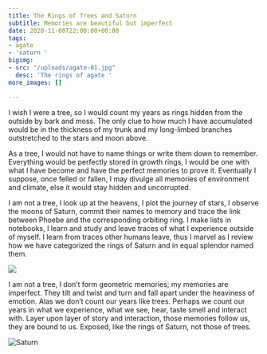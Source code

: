 ```yaml
---
title: The Rings of Trees and Saturn
subtitle: Memories are beautiful but imperfect
date: 2020-11-08T22:00:00+00:00
tags:
- agate
- 'saturn '
bigimg:
- src: "/uploads/agate-01.jpg"
  desc: 'The rings of agate '
more_images: []

---
```

I wish I were a tree, so I would count my years as rings hidden from the outside by bark and moss. The only clue to how much I have accumulated would be in the thickness of my trunk and my long-limbed branches outstretched to the stars and moon above.

As a tree, I would not have to name things or write them down to remember. Everything would be perfectly stored in growth rings, I would be one with what I have become and have the perfect memories to prove it. Eventually I suppose, once felled or fallen, I may divulge all memories of environment and climate, else it would stay hidden and uncorrupted.

I am not a tree, I look up at the heavens, I plot the journey of stars, I observe the moons of Saturn, commit their names to memory and trace the link between Phoebe and the corresponding orbiting ring. I make lists in notebooks, I learn and study and leave traces of what I experience outside of myself. I learn from traces other humans leave, thus I marvel as I review how we have categorized the rings of Saturn and in equal splendor named them.

![](/uploads/agate-02.jpg)

I am not a tree, I don’t form geometric memories; my memories are imperfect. They tilt and twist and turn and fall apart under the heaviness of emotion. Alas we don’t count our years like trees. Perhaps we count our years in what we experience, what we see, hear, taste smell and interact with. Layer upon layer of story and interaction, those memories follow us, they are bound to us. Exposed, like the rings of Saturn, not those of trees.

![Saturn ](/uploads/saturn_20201104_010743_0_c1s1d3_rgb.png "Saturn observed with Slooh on 4 November 2020")